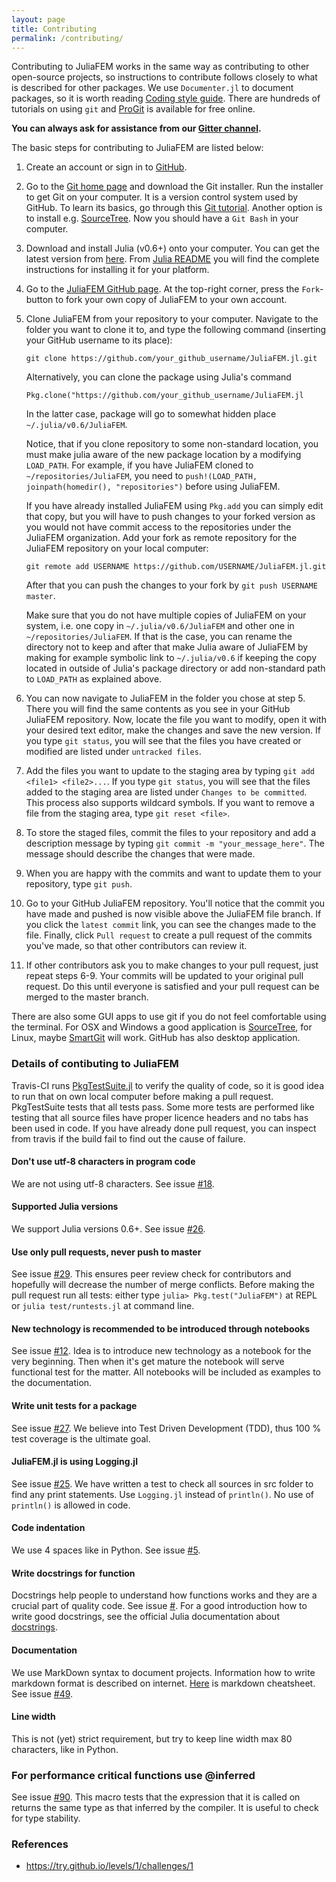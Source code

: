 ```yaml
---
layout: page
title: Contributing
permalink: /contributing/
---
```


Contributing to JuliaFEM works in the same way as contributing to other open-source
projects, so instructions to contribute follows closely to what is described for
other packages.
We use `Documenter.jl` to document packages, so it is worth reading
[Coding style guide](https://juliadocs.github.io/Documenter.jl/stable/man/contributing/).
There are hundreds of tutorials on using `git` and [ProGit](https://git-scm.com/book/en/v2)
is available for free online.

**You can always ask for
assistance from our [Gitter channel](https://gitter.im/JuliaFEM/JuliaFEM.jl).**

The basic steps for contributing to JuliaFEM are listed below:

1. Create an account or sign in to [GitHub](https://github.com/).

2. Go to the [Git home page](http://git-scm.com/) and download the Git installer.
   Run the installer to get Git on your computer. It is a version control system
   used by GitHub. To learn its basics, go through this
   [Git tutorial](https://try.github.io/levels/1/challenges/1>). Another option
   is to install e.g. [SourceTree](https://www.sourcetreeapp.com/). Now you should
   have a `Git Bash` in your computer.

3. Download and install Julia (v0.6+) onto your computer. You can get the latest
   version from [here](https://julialang.org/downloads/). From [Julia
   README](https://github.com/JuliaLang/julia/blob/master/README.md) you will
   find the complete instructions for installing it for your platform.

4. Go to the [JuliaFEM GitHub page](https://github.com/JuliaFEM/JuliaFEM.jl>).
   At the top-right corner, press the `Fork`-button to fork your own copy of
   JuliaFEM to your own account.

5. Clone JuliaFEM from your repository to your computer. Navigate to the folder
   you want to clone it to, and type the following command (inserting your GitHub
   username to its place):

   `git clone https://github.com/your_github_username/JuliaFEM.jl.git`
    
   Alternatively, you can clone the package using Julia's command

   `Pkg.clone("https://github.com/your_github_username/JuliaFEM.jl`

   In the latter case, package will go to somewhat hidden place
   `~/.julia/v0.6/JuliaFEM`.

   Notice, that if you clone repository to some non-standard location, you must make
   julia aware of the new package location by a modifying `LOAD_PATH`. For example,
   if you have JuliaFEM cloned to `~/repositories/JuliaFEM`, you need to
   `push!(LOAD_PATH, joinpath(homedir(), "repositories")` before using JuliaFEM.
   
   If you have already installed JuliaFEM using `Pkg.add` you can simply edit that copy,
   but you will have to push changes to your forked version as you would not have commit
   access to the repositories under the JuliaFEM organization.
   Add your fork as remote repository for the JuliaFEM repository on your local computer:

   `git remote add USERNAME https://github.com/USERNAME/JuliaFEM.jl.git`

   After that you can push the changes to your fork by `git push USERNAME master`.
   
   Make sure that you do not have multiple copies of JuliaFEM on your system,
   i.e. one copy
   in `~/.julia/v0.6/JuliaFEM` and other one in `~/repositories/JuliaFEM`. If that
   is the case, you can rename the directory not to keep and after that make Julia
   aware of JuliaFEM by making for example symbolic link to `~/.julia/v0.6` if
   keeping the copy located in outside of Julia's package directory or add
   non-standard path to `LOAD_PATH` as explained above.

6. You can now navigate to JuliaFEM in the folder you chose at step 5. There
   you will find the same contents as you see in your GitHub JuliaFEM repository.
   Now, locate the file you want to modify, open it with your desired text
   editor, make the changes and save the new version. If you type `git status`,
   you will see that the files you have created or modified are listed under `untracked files`.

7. Add the files you want to update to the staging area by typing
   `git add <file1> <file2>...`. If you type `git status`, you will see that
   the files added to the staging area are listed under `Changes to be committed`.
   This process also supports wildcard symbols. If you want to remove a file
   from the staging area, type `git reset <file>`.

8. To store the staged files, commit the files to your repository and add a
   description message by typing `git commit -m "your_message_here"`. The
   message should describe the changes that were made.

9. When you are happy with the commits and want to update them to your
   repository, type `git push`.

10. Go to your GitHub JuliaFEM repository. You'll notice that the commit you
    have made and pushed is now visible above the JuliaFEM file branch. If you
    click the ``latest commit`` link, you can see the changes made to the file.
    Finally, click ``Pull request`` to create a pull request of the commits
    you've made, so that other contributors can review it.

11. If other contributors ask you to make changes to your pull request, just
    repeat steps 6-9. Your commits will be updated to your original pull request.
    Do this until everyone is satisfied and your pull request can be merged to
    the master branch.

There are also some GUI apps to use git if you do not feel comfortable using the terminal.
For OSX and Windows a good application is [SourceTree](https://www.sourcetreeapp.com),
for Linux, maybe [SmartGit](http://www.syntevo.com/smartgit/) will work. GitHub
has also desktop application.


### Details of contibuting to JuliaFEM

Travis-CI runs [PkgTestSuite.jl](https://github.com/JuliaFEM/PkgTestSuite.jl) to
verify the quality of code, so it is good idea to run that on own local computer
before making a pull request. PkgTestSuite tests that all tests pass.
Some more tests are performed like testing that all source files have proper
licence headers and no tabs has been used in code. If you have already done
pull request, you can inspect from travis if the build fail to find out the cause
of failure.

#### Don't use utf-8 characters in program code

We are not using utf-8 characters.
See issue [#18](https://github.com/JuliaFEM/JuliaFEM.jl/issues/18).

#### Supported Julia versions
We support Julia versions 0.6+.
See issue [#26](https://github.com/JuliaFEM/JuliaFEM.jl/issues/26).

#### Use only pull requests, never push to master
See issue [#29](https://github.com/JuliaFEM/JuliaFEM.jl/issues/29). This
ensures peer review check for contributors and hopefully will decrease the
number of merge conflicts. Before making the pull request run all tests:
either type `julia> Pkg.test("JuliaFEM")` at REPL or `julia test/runtests.jl` at
command line. 

#### New technology is recommended to be introduced through notebooks
See issue [#12](https://github.com/JuliaFEM/JuliaFEM.jl/issues/12). Idea is
to introduce new technology as a notebook for the very beginning. Then when it's
get mature the notebook will serve functional test for the matter. All notebooks
will be included as examples to the documentation. 

#### Write unit tests for a package
See issue [#27](https://github.com/JuliaFEM/JuliaFEM.jl/issues/27). We believe
into Test Driven Development (TDD), thus 100 % test coverage is the ultimate goal. 

#### JuliaFEM.jl is using Logging.jl
See issue [#25](https://github.com/JuliaFEM/JuliaFEM.jl/issues/25). We have
written a test to check all sources in src folder to find any print statements.
Use `Logging.jl` instead of `println()`. No use of `println()` is allowed in code.

#### Code indentation
We use 4 spaces like in Python. See issue [#5](https://github.com/JuliaFEM/JuliaFEM.jl/issues/5).

#### Write docstrings for function
Docstrings help people to understand how functions works and they are a crucial
part of quality code. See issue [#](https://github.com/JuliaFEM/JuliaFEM.jl/issues/5).
For a good introduction how to write good docstrings, see the official Julia documentation
about [docstrings](https://docs.julialang.org/en/stable/manual/documentation/).

#### Documentation
We use MarkDown syntax to document projects. Information how to write markdown
format is described on internet. [Here](https://guides.github.com/pdfs/markdown-cheatsheet-online.pdf)
is markdown cheatsheet. See issue [#49](https://github.com/JuliaFEM/JuliaFEM.jl/issues/49).

#### Line width
This is not (yet) strict requirement, but try to keep line width max 80 characters, like
in Python.

### For performance critical functions use @inferred
See issue [#90](https://github.com/JuliaFEM/JuliaFEM.jl/issues/90). This macro tests that
the expression that it is called on returns the same type as that inferred by the compiler.
It is useful to check for type stability.

### References

* https://try.github.io/levels/1/challenges/1
